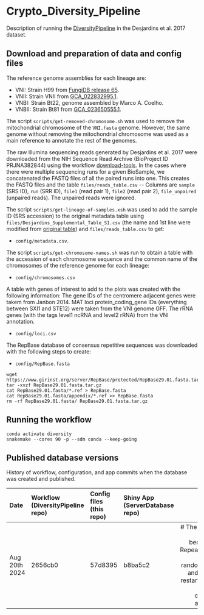 # Crypto_Diversity_Pipeline

Description of running the [DiversityPipeline](https://github.com/magwenelab/DiversityPipeline) in the Desjardins et al. 2017 dataset.

## Download and preparation of data and config files

The reference genome assemblies for each lineage are:
 * VNI: Strain H99 from [FungiDB release 65](https://fungidb.org/common/downloads/release-65/CneoformansH99/).  
 * VNII: Strain VNII from [GCA_022832995.1](https://www.ncbi.nlm.nih.gov/datasets/genome/GCA_022832995.1/).  
 * VNBI: Strain Bt22, genome assembled by Marco A. Coelho.  
 * VNBII: Strain Bt81 from [GCA_023650555.1](https://www.ncbi.nlm.nih.gov/datasets/genome/GCA_023650555.1/).

The script `scripts/get-removed-chromosome.sh` was used to remove the mitochondrial chromosome of the `VNI.fasta` genome. However, the same genome without removing the mitochondrial 
chromosome was used as a main reference to annotate the rest of the genomes.  

The raw Illumina sequencing reads generated by Desjardins et al. 2017 were downloaded from the NIH Sequence Read Archive (BioProject ID PRJNA382844) using the workflow [download-tools](https://github.com/magwenelab/download-tools). In the cases where there were multiple sequencing runs for a given BioSample, we concatenated the FASTQ files of all the paired runs into one. This creates the FASTQ files and the table `files/reads_table.csv` -- Columns are `sample` (SRS ID), `run` (SRR ID), `file1` (read pair 1), `file2` (read pair 2), `file_unpaired` (unpaired reads). The unpaired reads were ignored.

The script `scripts/get-lineage-of-samples.xsh` was used to add the sample ID (SRS accession) to the original metadata table using `files/Desjardins_Supplemental_Table_S1.csv` (the name and 1st line were modified from [original table](https://genome.cshlp.org/content/suppl/2017/06/05/gr.218727.116.DC1/Supplemental_Table_S1.xlsx)) and `files/reads_table.csv` to get:  
  * `config/metadata.csv`. 

The script `scripts/get-chromosome-names.sh` was run to obtain a table with the accession of each chromosome sequence and the common name of the chromosomes of the reference genome for each lineage:  
  * `config/chromosomes.csv`  

A table with genes of interest to add to the plots was created with the following information: The gene IDs of the centromere adjacent genes were takem from Janbon 2014. MAT loci protein_coding_gene IDs (everything between SXI1 and STE12) were taken from the VNI genome GFF. The rRNA genes (with the tags level1 ncRNA and level2 rRNA) from the VNI annotation.    
  * `config/loci.csv`

The RepBase database of consensus repetitive sequences was downloaded with the following steps to create: 
  * `config/RepBase.fasta`  
```
wget https://www.girinst.org/server/RepBase/protected/RepBase29.01.fasta.tar.gz
tar -xvzf RepBase29.01.fasta.tar.gz
cat RepBase29.01.fasta/*.ref > RepBase.fasta
cat RepBase29.01.fasta/appendix/*.ref >> RepBase.fasta
rm -rf RepBase29.01.fasta/ RepBase29.01.fasta.tar.gz 
```

## Running the workflow

```
conda activate diversity
snakemake --cores 90 -p --sdm conda --keep-going
``` 
## Published database versions

History of workflow, configuration, and app commits when the database was created and published.

| Date | Workflow (DiversityPipeline repo) | Config files (this repo) | Shiny App (ServerDatabase repo) | Notes |
| :--- | :-------------------------------- | :----------------------- |:------------------------------- |-----: |
|Aug 20th 2024| 2656cb0 | 57d8395 | b8ba5c2 |# The pipeline failed because of RepeatMasker (weird random error) and I had to restart the run without changing anything. |
